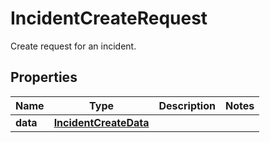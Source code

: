 # IncidentCreateRequest

Create request for an incident.

## Properties

| Name     | Type                                            | Description | Notes |
| -------- | ----------------------------------------------- | ----------- | ----- |
| **data** | [**IncidentCreateData**](IncidentCreateData.md) |             |
